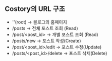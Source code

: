 Costory의 URL 구조
---
* ''(root) -> 블로그의 홈페이지   
* /posts -> 전체 포스트 조회 (Read)   
* /post/<post_id> -> 개별 포스트 조회 (Read)   
* /posts/new -> 포스트 작성(Create)   
* /post/<post_id>/edit -> 포스트 수정(Update)   
* /posts/<post_id>/delete -> 포스트 삭제(Delete)   